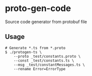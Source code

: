 # proto-gen-code

Source code generator from protobuf file


## Usage

```shell
# Generate *.ts from *.proto
$ ./protogen-ts \
    --proto _test/constants.proto \
    --const _test/constants.ts \
    --msg _test/constantMessages.ts \
    --rename Error=ErrorType
```

